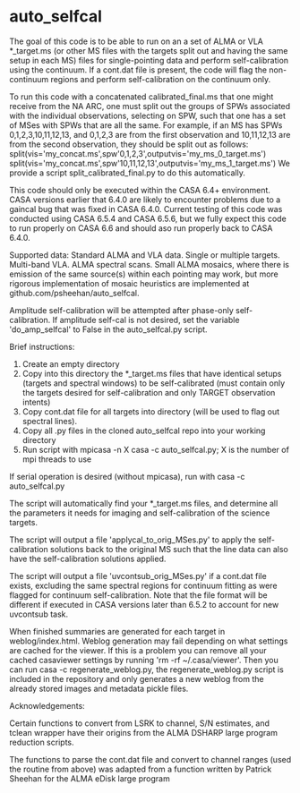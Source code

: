 # auto_selfcal
The goal of this code is to be able to run on an a set of ALMA or VLA *_target.ms (or other MS files with the targets split out and having the same setup in each MS) files for single-pointing data and perform self-calibration using the continuum. If a cont.dat file is present, the code will flag the non-continuum regions and perform self-calibration on the continuum only.

To run this code with a concatenated calibrated_final.ms that one might receive from the NA ARC, one must split out the groups of SPWs associated with the individual observations, selecting on SPW, such that one has a set of MSes with SPWs that are all the same. For example, if an MS has SPWs 0,1,2,3,10,11,12,13, and 0,1,2,3 are from the first observation and 10,11,12,13 are from the second observation, they should be split out as follows:
split(vis='my_concat.ms',spw'0,1,2,3',outputvis='my_ms_0_target.ms')
split(vis='my_concat.ms',spw'10,11,12,13',outputvis='my_ms_1_target.ms')
We provide a script split_calibrated_final.py to do this automatically.

This code should only be executed within the CASA 6.4+ environment. CASA versions earlier that 6.4.0 are likely to encounter problems due to a gaincal bug that was fixed in CASA 6.4.0. Current testing of this code was conducted using CASA 6.5.4 and CASA 6.5.6, but we fully expect this code to run properly on CASA 6.6 and should aso run properly back to CASA 6.4.0.

Supported data:
Standard ALMA and VLA data.
Single or multiple targets.
Multi-band VLA.
ALMA spectral scans.
Small ALMA mosaics, where there is emission of the same source(s) within each pointing may work, but more rigorous implementation of mosaic heuristics are implemented at github.com/psheehan/auto_selfcal.

Amplitude self-calibration will be attempted after phase-only self-calibration. If amplitude self-cal is not desired, set the variable 'do_amp_selfcal' to False in the auto_selfcal.py script.

Brief instructions:
1. Create an empty directory
2. Copy into this directory the *_target.ms files that have identical setups (targets and spectral windows) to be self-calibrated (must contain only the targets desired for self-calibration and only TARGET observation intents)
3. Copy cont.dat file for all targets into directory (will be used to flag out spectral lines).
4. Copy all .py files in the cloned auto_selfcal repo into your working directory
5. Run script with mpicasa -n X casa -c auto_selfcal.py; X is the number of mpi threads to use

If serial operation is desired (without mpicasa), run with casa -c auto_selfcal.py

The script will automatically find your *_target.ms files, and determine all the parameters it needs for imaging and self-calibration of the science targets.

The script will output a file 'applycal_to_orig_MSes.py' to apply the self-calibration solutions back to the original MS such that the line data can also have the self-calibration solutions applied.

The script will output a file 'uvcontsub_orig_MSes.py' if a cont.dat file exists, excluding the same spectral regions for continuum fitting as were flagged for continuum self-calibration. Note that the file format will be different if executed in CASA versions later than 6.5.2 to account for new uvcontsub task.

When finished summaries are generated for each target in weblog/index.html. Weblog generation may fail depending on what settings are cached for the viewer. If this is a problem you can remove all your cached casaviewer settings by running 'rm -rf ~/.casa/viewer'. Then you can run casa -c regenerate_weblog.py, the regenerate_weblog.py script is included in the repository and only generates a new weblog from the already stored images and metadata pickle files.

Acknowledgements:

Certain functions to convert from LSRK to channel, S/N estimates, and tclean wrapper have their origins from the ALMA DSHARP large program reduction scripts.

The functions to parse the cont.dat file and convert to channel ranges (used the routine from above) was adapted from a function written by Patrick Sheehan for the ALMA eDisk large program
